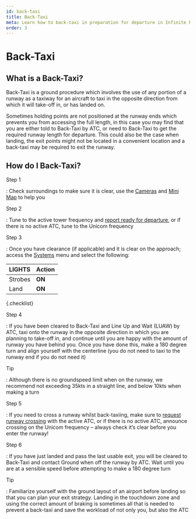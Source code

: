 ```yaml
---
id: back-taxi
title: Back-Taxi
meta: Learn how to back-taxi in preparation for departure in Infinite Flight.
order: 3
---
```


# Back-Taxi



## What is a Back-Taxi?



Back-Taxi is a ground procedure which involves the use of any portion of a runway as a taxiway for an aircraft to taxi in the opposite direction from which it will take-off in, or has landed on.



Sometimes holding points are not positioned at the runway ends which prevents you from accessing the full length, in this case you may find that you are either told to Back-Taxi by ATC, or need to Back-Taxi to get the required runway length for departure. This could also be the case when landing, the exit points might not be located in a convenient location and a back-taxi may be required to exit the runway.



## How do I Back-Taxi?



Step 1

: Check surroundings to make sure it is clear, use the [Cameras](/guide/getting-started-guide/pilot-user-interface/cameras#camera) and [Mini Map](/guide/getting-started-guide/pilot-user-interface/flight-planning#mini-map) to help you



Step 2

: Tune to the active tower frequency and [report ready for departure](/guide/flying-guide/atc-communication/take-off-and-departure#take-off-communication-summary), or if there is no active ATC, tune to the Unicom frequency



Step 3

: Once you have clearance (if applicable) and it is clear on the approach; access the [Systems](/guide/getting-started-guide/pilot-user-interface/systems#systems) menu and select the following:

 

| LIGHTS  | Action |
| ------- | ------ |
| Strobes | **ON** |
| Land    | **ON** |

{.checklist}

 

Step 4

: If you have been cleared to Back-Taxi and Line Up and Wait (LUAW) by ATC, taxi onto the runway in the opposite direction in which you are planning to take-off in, and continue until you are happy with the amount of runway you have behind you. Once you have done this, make a 180 degree turn and align yourself with the centerline (you do not need to taxi to the runway end if you do not need it)



Tip

:   Although there is no groundspeed limit when on the runway, we recommend not exceeding 35kts in a straight line, and below 10kts when making a turn 



Step 5

: If you need to cross a runway whilst back-taxiing, make sure to [request runway crossing](/guide/flying-guide/atc-communication/remaining-in-the-pattern#pilot-to-tower-controller-communication-table-on-the-ground) with the active ATC, or if there is no active ATC, announce crossing on the Unicom frequency – always check it’s clear before you enter the runway!

Step 6

: If you have just landed and pass the last usable exit, you will be cleared to Back-Taxi and contact Ground when off the runway by ATC. Wait until you are at a sensible speed before attempting to make a 180 degree turn



Tip

: Familiarize yourself with the ground layout of an airport before landing so that you can plan your exit strategy. Landing in the touchdown zone and using the correct amount of braking is sometimes all that is needed to prevent a back-taxi and save the workload of not only you, but also the ATC

